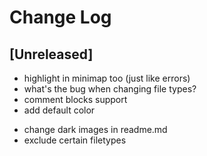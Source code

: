 # Change Log

## [Unreleased]

- highlight in minimap too (just like errors)  
- what's the bug when changing file types?  
- comment blocks support  
- add default color  
<!-- - put images at the top in readme.md   -->
- change dark images in readme.md  
- exclude certain filetypes  
<!-- - make a gif on a large codebase and put it at the top of readme.md   -->
<!-- - hex colors? -->